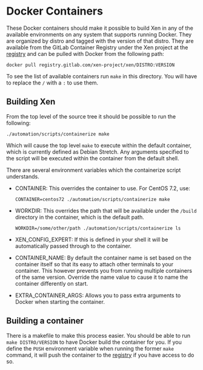 Docker Containers
=================

These Docker containers should make it possible to build Xen in
any of the available environments on any system that supports
running Docker. They are organized by distro and tagged with
the version of that distro. They are available from the GitLab
Container Registry under the Xen project at the [registry] and
can be pulled with Docker from the following path:

```
docker pull registry.gitlab.com/xen-project/xen/DISTRO:VERSION
```

To see the list of available containers run `make` in this
directory. You will have to replace the `/` with a `:` to use
them.

Building Xen
------------

From the top level of the source tree it should be possible to
run the following:

```
./automation/scripts/containerize make
```

Which will cause the top level `make` to execute within the default
container, which is currently defined as Debian Stretch. Any arguments
specified to the script will be executed within the container from
the default shell.

There are several environment variables which the containerize script
understands.

- CONTAINER: This overrides the container to use. For CentOS 7.2, use:

  ```
  CONTAINER=centos72 ./automation/scripts/containerize make
  ```

- WORKDIR: This overrides the path that will be available under the
  `/build` directory in the container, which is the default path.

  ```
  WORKDIR=/some/other/path ./automation/scripts/containerize ls
  ```

- XEN_CONFIG_EXPERT: If this is defined in your shell it will be
  automatically passed through to the container.

- CONTAINER_NAME: By default the container name is set based on the
  container itself so that its easy to attach other terminals to your
  container. This however prevents you from running multiple containers
  of the same version. Override the name value to cause it to name
  the container differently on start.

- EXTRA_CONTAINER_ARGS: Allows you to pass extra arguments to Docker
  when starting the container.

Building a container
--------------------

There is a makefile to make this process easier. You should be
able to run `make DISTRO/VERSION` to have Docker build the container
for you. If you define the `PUSH` environment variable when running the
former `make` command, it will push the container to the [registry] if
you have access to do so.

[registry]: https://gitlab.com/xen-project/xen/container_registry
